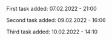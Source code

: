 First task added: 07.02.2022 - 21:00

Second task added: 09.02.2022 - 16:06

Third task added: 10.02.2022 - 14:10
